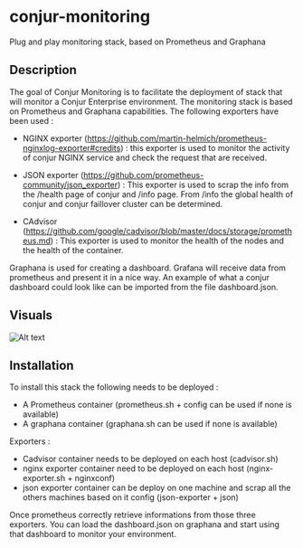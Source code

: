 # conjur-monitoring
Plug and play monitoring stack, based on Prometheus and Graphana

## Description
The goal of Conjur Monitoring is to facilitate the deployment of stack that will monitor a Conjur Enterprise environment. 
The monitoring stack is based on Prometheus and Graphana capabilities. 
The following exporters have been used : 

- NGINX exporter (https://github.com/martin-helmich/prometheus-nginxlog-exporter#credits) : 
  this exporter is used to monitor the activity of conjur NGINX service and check the request that are received. 

- JSON exporter (https://github.com/prometheus-community/json_exporter) :
  This exporter is used to scrap the info from the /health page of conjur and /info page. From /info the global health of conjur and conjur faillover cluster can be determined. 

- CAdvisor (https://github.com/google/cadvisor/blob/master/docs/storage/prometheus.md) :
  This exporter is used to monitor the health of the nodes and the health of the container.

Graphana is used for creating a dashboard. Grafana will receive data from prometheus and present it in a nice way. An example of what a conjur dashboard could look like can be imported from the file dashboard.json.


## Visuals

![Alt text](Visuel/dashboard.png?raw=true "Dashboard Example")

## Installation
To install this stack the following needs to be deployed :

- A Prometheus container (prometheus.sh + config can be used if none is available)
- A graphana container (graphana.sh can be used if none is available)

Exporters :
- Cadvisor container needs to be deployed on each host (cadvisor.sh)
- nginx exporter container need to be deployed on each host (nginx-exporter.sh + nginxconf)
- json exporter container can be deploy on one machine and scrap all the others machines based on it config (json-exporter + json)

Once prometheus correctly retrieve informations from those three exporters. You can load the dashboard.json on graphana and start using that dashboard to monitor your environment. 
